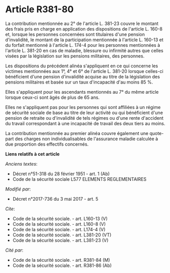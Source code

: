 # Article R381-80

La contribution mentionnée au 2° de l'article L. 381-23 couvre le montant des frais pris en charge en application des
dispositions de l'article L. 160-8 et, lorsque les personnes concernées sont titulaires d'une pension d'invalidité, le
montant de la participation mentionnée à l'article L. 160-13 et du forfait mentionné à l'article L. 174-4 pour les personnes
mentionnées à l'article L. 381-20 en cas de maladie, blessure ou infirmité autres que celles visées par la législation sur
les pensions militaires, des personnes. 

Les dispositions du précédent alinéa s'appliquent en ce qui concerne les victimes mentionnées aux 1°, 4° et 6° de l'article
L. 381-20 lorsque celles-ci bénéficient d'une pension d'invalidité acquise au titre de la législation des pensions militaires
et basée sur un taux d'incapacité d'au moins 85 %. 

Elles s'appliquent pour les ascendants mentionnés au 7° du même article lorsque ceux-ci sont âgés de plus de 65 ans. 

Elles ne s'appliquent pas pour les personnes qui sont affiliées à un régime de sécurité sociale de base au titre de leur
activité ou qui bénéficient d'une pension de retraite ou d'invalidité de tels régimes ou d'une rente d'accident du travail
correspondant à une incapacité de travail des deux tiers au moins. 

La contribution mentionnée au premier alinéa couvre également une quote-part des charges non individualisables de l'assurance
maladie calculée à due proportion des effectifs concernés.

**Liens relatifs à cet article**

_Anciens textes_:

  - Décret n°51-318 du 28 février 1951 - art. 1 (Ab)
  - Code de la sécurité sociale L577 ELEMENTS REGLEMENTAIRES

_Modifié par_:

  - Décret n°2017-736 du 3 mai 2017 - art. 5

_Cite_:

  - Code de la sécurité sociale. - art. L160-13 (V)
  - Code de la sécurité sociale. - art. L160-8 (V)
  - Code de la sécurité sociale. - art. L174-4 (V)
  - Code de la sécurité sociale. - art. L381-20 (VT)
  - Code de la sécurité sociale. - art. L381-23 (V)

_Cité par_:

  - Code de la sécurité sociale. - art. R381-84 (M)
  - Code de la sécurité sociale. - art. R381-86 (Ab)

